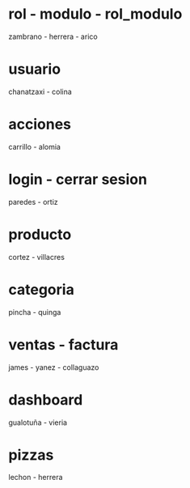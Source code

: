 # rol - modulo - rol_modulo
zambrano - herrera - arico

# usuario 
chanatzaxi - colina

# acciones 
carrillo - alomia

# login - cerrar sesion 
paredes - ortiz 

# producto 
cortez - villacres

# categoria
pincha - quinga

# ventas - factura
james - yanez - collaguazo

# dashboard
gualotuña - vieria

# pizzas
lechon - herrera

